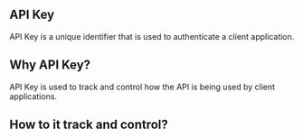 ## API Key

API Key is a unique identifier that is used to authenticate a client application.

## Why API Key?

API Key is used to track and control how the API is being used by client applications.

## How to it track and control?



